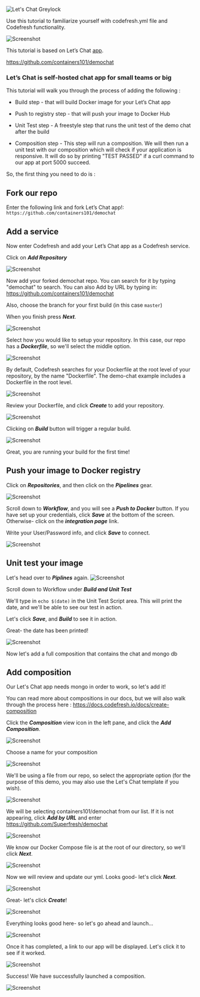![Let's Chat Greylock](https://codefresh.io/wp-content/uploads/2017/03/lets-chat.png)


Use this tutorial to familiarize yourself with codefresh.yml file and Codefresh functionality.

![Screenshot](https://codefresh.io/wp-content/uploads/2017/03/11.png)


This tutorial is based on Let’s Chat [app].

https://github.com/containers101/demochat

### Let’s Chat is self-hosted chat app for small teams or big

This tutorial will walk you through the process of adding the following :


* Build step - that will build Docker image for your Let’s Chat app

* Push to registry step - that will push your image to Docker Hub

* Unit Test step - A freestyle step that runs the unit test of the demo chat after the build 

* Composition step - This step will run a composition. We will then run a unit test with our composition which will check if your application is responsive. It will do so by printing "TEST PASSED" if a curl command to our app at port 5000 succeed.  

So, the first thing you need to do is :

## Fork our repo  

Enter the following link and fork Let’s Chat app!: ```https://github.com/containers101/demochat```


## Add a service
Now enter Codefresh and add your Let’s Chat app as a Codefresh service.

Click on ___Add Repository___

![Screenshot](https://codefresh.io/wp-content/uploads/2017/03/add-repo.png)


Now add your forked demochat repo. You can search for it by typing "demochat" to search. You can also Add by URL by typing in: https://github.com/containers101/demochat

Also, choose the branch for your first build (in this case ```master```)

When you finish press ___Next___.

![Screenshot](https://codefresh.io/wp-content/uploads/2017/03/select-repo2.png)


Select how you would like to setup your repository. In this case, our repo has a ___Dockerfile___, so we'll select the middle option. 


![Screenshot](https://codefresh.io/wp-content/uploads/2017/03/15.png)

By default, Codefresh searches for your Dockerfile at the root level of your repository, by the name "Dockerfile". The demo-chat example includes a Dockerfile in the root level.

![Screenshot](https://codefresh.io/wp-content/uploads/2017/03/16.png)


Review your Dockerfile, and click ___Create___ to add your repository.

![Screenshot](https://codefresh.io/wp-content/uploads/2017/03/17.png)

Clicking on ___Build___  button will trigger a regular build.

![Screenshot](https://codefresh.io/wp-content/uploads/2017/03/18.png)

Great, you  are running  your build for the first time!

## Push your image to Docker registry
Click on ___Repositories___, and then click on the ___Pipelines___ gear.

![Screenshot](https://codefresh.io/wp-content/uploads/2017/03/19.png)

Scroll down to ___Workflow___, and you will see a ___Push to Docker___ button. If you have set up your credentials, click ___Save___ at the bottom of the screen. Otherwise- click on the ___integration page___ link.

Write your User/Password info, and click ___Save___ to connect.

![Screenshot](https://codefresh.io/wp-content/uploads/2017/03/20.png)


## Unit test your image
Let's head over to ___Piplines___ again.
![Screenshot](https://codefresh.io/wp-content/uploads/2017/03/19.png)

Scroll down to Workflow under ___Build and Unit Test___

We'll type in ```echo $(date)``` in the Unit Test Script area. This will print the date, and we'll be able to see our test in action.

Let's click ___Save___, and ___Build___ to see it in action.

Great- the date has been printed!

![Screenshot](https://codefresh.io/wp-content/uploads/2017/03/22.png)
 
 
Now let's add a full composition that contains the chat and mongo db


## Add composition

Our Let's Chat app needs mongo in order to work, so let's add it!

You can read more about compositions in our docs, but we will also walk through the process here :
https://docs.codefresh.io/docs/create-composition


Click the ___Composition___ view icon in the left pane, and click the ___Add Composition___.

![Screenshot](https://codefresh.io/wp-content/uploads/2017/03/1.png)

Choose a name for your composition

![Screenshot](https://codefresh.io/wp-content/uploads/2017/03/2.png)

We'll be using a file from our repo, so select the appropriate option (for the purpose of this demo, you may also use the Let's Chat template if you wish).

![Screenshot](https://codefresh.io/wp-content/uploads/2017/03/3.png)

We will be selecting containers101/demochat from our list. If it is not appearing, click ___Add by URL___ and enter https://github.com/Superfresh/demochat

![Screenshot](https://codefresh.io/wp-content/uploads/2017/04/select_repo.png)


We know our Docker Compose file is at the root of our directory, so we'll click ___Next___.

![Screenshot](https://codefresh.io/wp-content/uploads/2017/03/5.png)


Now we will review and update our yml. Looks good- let's click ___Next___.

![Screenshot](https://codefresh.io/wp-content/uploads/2017/04/customize.png)


Great- let's click ___Create___!

![Screenshot](https://codefresh.io/wp-content/uploads/2017/04/customize-2.png)


Everything looks good here- so let's go ahead and launch...


![Screenshot](https://codefresh.io/wp-content/uploads/2017/04/launch.png)


Once it has completed, a link to our app will be displayed. Let's click it to see if it worked.


![Screenshot](https://codefresh.io/wp-content/uploads/2017/03/9.png)

Success! We have successfully launched a composition.

![Screenshot](https://codefresh.io/wp-content/uploads/2017/03/10.png)





[app]: https://github.com/containers101/demochat

